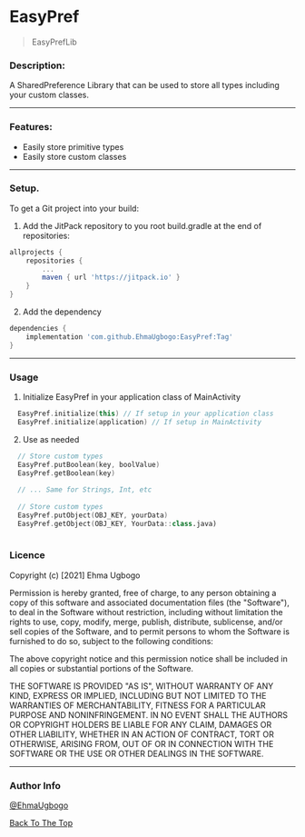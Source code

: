 # EasyPref

> EasyPrefLib

### Description:
A SharedPreference Library that can be used to store all types including your custom classes.
___

### Features:
- Easily store primitive types
- Easily store custom classes

___

### Setup. 
To get a Git project into your build: 

1. Add the JitPack repository to you root build.gradle at the end of repositories:

```groovy
allprojects {
	repositories {
		...
		maven { url 'https://jitpack.io' }
	}
}
```

2. Add the dependency

```groovy
dependencies {
	implementation 'com.github.EhmaUgbogo:EasyPref:Tag'
}
```
___

### Usage

1. Initialize EasyPref in your application class of MainActivity

```kotlin
  EasyPref.initialize(this) // If setup in your application class
  EasyPref.initialize(application) // If setup in MainActivity
```

2. Use as needed

```kotlin
  // Store custom types
  EasyPref.putBoolean(key, boolValue)
  EasyPref.getBoolean(key)
  
  // ... Same for Strings, Int, etc 
  
  // Store custom types
  EasyPref.putObject(OBJ_KEY, yourData)
  EasyPref.getObject(OBJ_KEY, YourData::class.java)
  
```

### Licence

Copyright (c) [2021] Ehma Ugbogo

Permission is hereby granted, free of charge, to any person obtaining
a copy of this software and associated documentation files (the
"Software"), to deal in the Software without restriction, including
without limitation the rights to use, copy, modify, merge, publish,
distribute, sublicense, and/or sell copies of the Software, and to
permit persons to whom the Software is furnished to do so, subject to
the following conditions:

The above copyright notice and this permission notice shall be
included in all copies or substantial portions of the Software.

THE SOFTWARE IS PROVIDED "AS IS", WITHOUT WARRANTY OF ANY KIND,
EXPRESS OR IMPLIED, INCLUDING BUT NOT LIMITED TO THE WARRANTIES OF
MERCHANTABILITY, FITNESS FOR A PARTICULAR PURPOSE AND
NONINFRINGEMENT. IN NO EVENT SHALL THE AUTHORS OR COPYRIGHT HOLDERS BE
LIABLE FOR ANY CLAIM, DAMAGES OR OTHER LIABILITY, WHETHER IN AN ACTION
OF CONTRACT, TORT OR OTHERWISE, ARISING FROM, OUT OF OR IN CONNECTION
WITH THE SOFTWARE OR THE USE OR OTHER DEALINGS IN THE SOFTWARE.

___

### Author Info

[@EhmaUgbogo](https://twitter.com/EhmaUgbogo)


[Back To The Top](#easypref)


